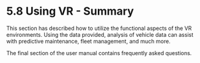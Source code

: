 # 5.8 Using VR - Summary

This section has described how to utilize the functional aspects of the VR environments. Using the data provided, analysis of vehicle data can assist with predictive maintenance, fleet management, and much more. 

The final section of the user manual contains frequently asked questions.
